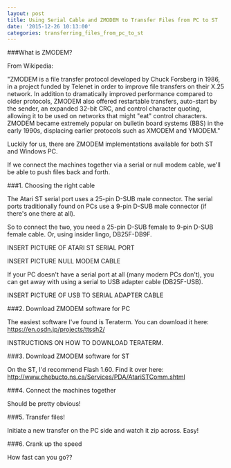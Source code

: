 ```yaml
---
layout: post
title: Using Serial Cable and ZMODEM to Transfer Files from PC to ST
date: '2015-12-26 10:13:00'
categories: transferring_files_from_pc_to_st
---
```


###What is ZMODEM?

From Wikipedia:

"ZMODEM is a file transfer protocol developed by Chuck Forsberg in 1986, in a project funded by Telenet in order to improve file transfers on their X.25 network. In addition to dramatically improved performance compared to older protocols, ZMODEM also offered restartable transfers, auto-start by the sender, an expanded 32-bit CRC, and control character quoting, allowing it to be used on networks that might "eat" control characters. ZMODEM became extremely popular on bulletin board systems (BBS) in the early 1990s, displacing earlier protocols such as XMODEM and YMODEM."

Luckily for us, there are ZMODEM implementations available for both ST and Windows PC.

If we connect the machines together via a serial or null modem cable, we'll be able to push files back and forth.

###1. Choosing the right cable

The Atari ST serial port uses a 25-pin D-SUB male connector. The serial ports traditionally found on PCs use a 9-pin D-SUB male connector (if there's one there at all).

So to connect the two, you need a 25-pin D-SUB female to 9-pin D-SUB female cable. Or, using insider lingo, DB25F-DB9F.

INSERT PICTURE OF ATARI ST SERIAL PORT 

INSERT PICTURE NULL MODEM CABLE

If your PC doesn't have a serial port at all (many modern PCs don't), you can get away with using a serial to USB adapter cable (DB25F-USB).

INSERT PICTURE OF USB TO SERIAL ADAPTER CABLE 

###2. Download ZMODEM software for PC

The easiest software I've found is Teraterm. You can download it here:
https://en.osdn.jp/projects/ttssh2/

INSTRUCTIONS ON HOW TO DOWNLOAD TERATERM.

###3. Download ZMODEM software for ST

On the ST, I'd recommend Flash 1.60. Find it over here:
http://www.chebucto.ns.ca/Services/PDA/AtariSTComm.shtml

###4. Connect the machines together

Should be pretty obvious!

###5. Transfer files!

Initiate a new transfer on the PC side and watch it zip across. Easy!

###6. Crank up the speed

How fast can you go??